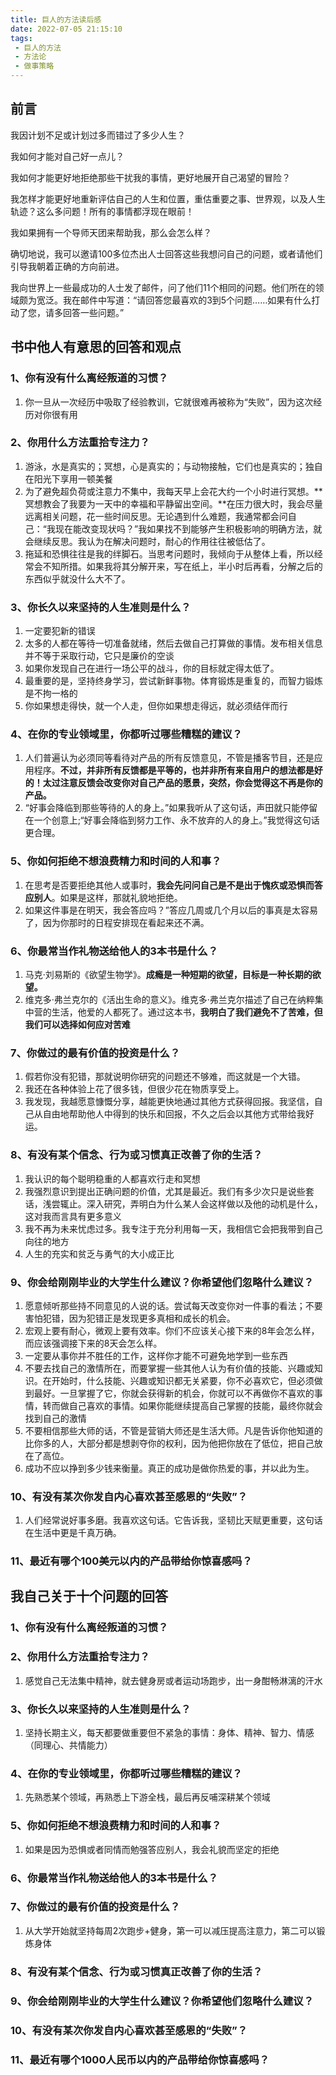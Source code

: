 ```yaml
---
title: 巨人的方法读后感
date: 2022-07-05 21:15:10
tags:
 - 巨人的方法
 - 方法论
 - 做事策略
---
```


## 前言

我因计划不足或计划过多而错过了多少人生？

我如何才能对自己好一点儿？

我如何才能更好地拒绝那些干扰我的事情，更好地展开自己渴望的冒险？

我怎样才能更好地重新评估自己的人生和位置，重估重要之事、世界观，以及人生轨迹？这么多问题！所有的事情都浮现在眼前！

我如果拥有一个导师天团来帮助我，那么会怎么样？

确切地说，我可以邀请100多位杰出人士回答这些我想问自己的问题，或者请他们引导我朝着正确的方向前进。

我向世界上一些最成功的人士发了邮件，问了他们11个相同的问题。他们所在的领域颇为宽泛。我在邮件中写道：“请回答您最喜欢的3到5个问题……如果有什么打动了您，请多回答一些问题。”
## 书中他人有意思的回答和观点
### 1、你有没有什么离经叛道的习惯？
1. 你一旦从一次经历中吸取了经验教训，它就很难再被称为“失败”，因为这次经历对你很有用

### 2、你用什么方法重拾专注力？
1. 游泳，水是真实的；冥想，心是真实的；与动物接触，它们也是真实的；独自在阳光下享用一顿美餐
2. 为了避免超负荷或注意力不集中，我每天早上会花大约一个小时进行冥想。**冥想教会了我要为一天中的幸福和平静留出空间。**在压力很大时，我会尽量远离相关问题，花一些时间反思。无论遇到什么难题，我通常都会问自己：“我现在能改变现状吗？”我如果找不到能够产生积极影响的明确方法，就会继续反思。我认为在解决问题时，耐心的作用往往被低估了。
3. 拖延和恐惧往往是我的绊脚石。当思考问题时，我倾向于从整体上看，所以经常会不知所措。如果我将其分解开来，写在纸上，半小时后再看，分解之后的东西似乎就没什么大不了。



### 3、你长久以来坚持的人生准则是什么？
1. 一定要犯新的错误
2. 太多的人都在等待一切准备就绪，然后去做自己打算做的事情。发布相关信息并不等于采取行动，它只是廉价的空谈
3. 如果你发现自己在进行一场公平的战斗，你的目标就定得太低了。
4. 最重要的是，坚持终身学习，尝试新鲜事物。体育锻炼是重复的，而智力锻炼是不拘一格的
5. 你如果想走得快，就一个人走，但你如果想走得远，就必须结伴而行
   



### 4、在你的专业领域里，你都听过哪些糟糕的建议？
1. 人们普遍认为必须同等看待对产品的所有反馈意见，不管是播客节目，还是应用程序。**不过，并非所有反馈都是平等的，也并非所有来自用户的想法都是好的！太过注意反馈会改变你对自己产品的愿景，突然，你会觉得这不再是你的产品。**
2. “好事会降临到那些等待的人的身上。”如果我听从了这句话，声田就只能停留在一个创意上;“好事会降临到努力工作、永不放弃的人的身上。”我觉得这句话更合理。



### 5、你如何拒绝不想浪费精力和时间的人和事？
1. 在思考是否要拒绝其他人或事时，**我会先问问自己是不是出于愧疚或恐惧而答应别人**。如果是这样，那就礼貌地拒绝。
2. 如果这件事是在明天，我会答应吗？”答应几周或几个月以后的事真是太容易了，因为你那时的日程安排现在看起来还不满。



### 6、你最常当作礼物送给他人的3本书是什么？
1. 马克·刘易斯的《欲望生物学》。**成瘾是一种短期的欲望，目标是一种长期的欲望。**
2. 维克多·弗兰克尔的《活出生命的意义》。维克多·弗兰克尔描述了自己在纳粹集中营的生活，他爱的人都死了。通过这本书，**我明白了我们避免不了苦难，但我们可以选择如何应对苦难**


### 7、你做过的最有价值的投资是什么？
1. 假若你没有犯错，那就说明你研究的问题还不够难，而这就是一个大错。
2. 我还在各种体验上花了很多钱，但很少花在物质享受上。
3. 我发现，我越愿意慷慨分享，越能更快地通过其他方式获得回报。我坚信，自己从自由地帮助他人中得到的快乐和回报，不久之后会以其他方式带给我好运。


### 8、有没有某个信念、行为或习惯真正改善了你的生活？
1. 我认识的每个聪明稳重的人都喜欢行走和冥想
2. 我强烈意识到提出正确问题的价值，尤其是最近。我们有多少次只是说些套话，浅尝辄止。深入研究，弄明白为什么某人会这样做以及他的动机是什么，这对我而言具有更多意义
3. 我不再为未来忧虑过多。我专注于充分利用每一天，我相信它会把我带到自己向往的地方
4. 人生的充实和贫乏与勇气的大小成正比

### 9、你会给刚刚毕业的大学生什么建议？你希望他们忽略什么建议？
1. 愿意倾听那些持不同意见的人说的话。尝试每天改变你对一件事的看法；不要害怕犯错，因为犯错正是发现更多真相和成长的机会。
2. 宏观上要有耐心，微观上要有效率。你们不应该关心接下来的8年会怎么样，而应该强调接下来的8天会怎么样。
3. 一定要从事你并不胜任的工作，这样你才能不可避免地学到一些东西
4. 不要去找自己的激情所在，而要掌握一些其他人认为有价值的技能、兴趣或知识。在开始时，什么技能、兴趣或知识都无关紧要，你不必喜欢它，但必须做到最好。一旦掌握了它，你就会获得新的机会，你就可以不再做你不喜欢的事情，转而做自己喜欢的事情。如果你能继续提高自己掌握的技能，最终你就会找到自己的激情
5. 不要相信那些大师的话，不管是营销大师还是生活大师。凡是告诉你他知道的比你多的人，大部分都是想剥夺你的权利，因为他把你放在了低位，把自己放在了高位。
6. 成功不应以挣到多少钱来衡量。真正的成功是做你热爱的事，并以此为生。

### 10、有没有某次你发自内心喜欢甚至感恩的“失败”？
1. 人们经常说好事多磨。我喜欢这句话。它告诉我，坚韧比天赋更重要，这句话在生活中更是千真万确。


### 11、最近有哪个100美元以内的产品带给你惊喜感吗？


## 我自己关于十个问题的回答
### 1、你有没有什么离经叛道的习惯？

### 2、你用什么方法重拾专注力？
1. 感觉自己无法集中精神，就去健身房或者运动场跑步，出一身酣畅淋漓的汗水

### 3、你长久以来坚持的人生准则是什么？
1. 坚持长期主义，每天都要做重要但不紧急的事情：身体、精神、智力、情感（同理心、共情能力）


### 4、在你的专业领域里，你都听过哪些糟糕的建议？
1. 先熟悉某个领域，再熟悉上下游全栈，最后再反哺深耕某个领域

### 5、你如何拒绝不想浪费精力和时间的人和事？
1. 如果是因为恐惧或者同情而勉强答应别人，我会礼貌而坚定的拒绝 

### 6、你最常当作礼物送给他人的3本书是什么？

### 7、你做过的最有价值的投资是什么？
1. 从大学开始就坚持每周2次跑步+健身，第一可以减压提高注意力，第二可以锻炼身体

### 8、有没有某个信念、行为或习惯真正改善了你的生活？

### 9、你会给刚刚毕业的大学生什么建议？你希望他们忽略什么建议？

### 10、有没有某次你发自内心喜欢甚至感恩的“失败”？


### 11、最近有哪个1000人民币以内的产品带给你惊喜感吗？